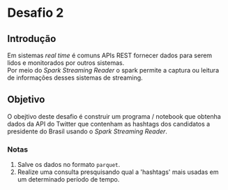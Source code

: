 # Desafio 2

## Introdução

Em sistemas *real time* é comuns APIs REST fornecer dados para serem lidos e monitorados por outros sistemas.  
Por meio do *Spark Streaming Reader* o spark permite a captura ou leitura de informações desses sistemas de streaming.  

## Objetivo

O obejtivo deste desafio é construir um programa / notebook que obtenha dados da API do Twitter que contenham as hashtags dos candidatos a presidente do Brasil usando o *Spark Streaming Reader*.  

### Notas

1. Salve os dados no formato `parquet`.
2. Realize uma consulta presquisando qual a 'hashtags' mais usadas em um determinado período de tempo.
